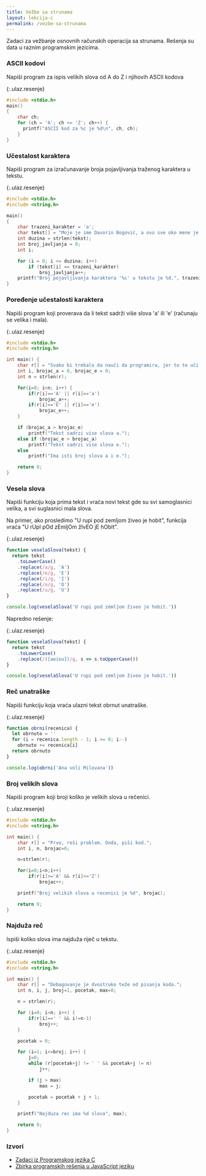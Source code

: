 ```yaml
---
title: Vežbe sa strunama
layout: lekcija-c
permalink: /vezbe-sa-strunama
---
```


Zadaci za vežbanje osnovnih računskih operacija sa strunama. Rešenja su data u raznim programskim jezicima.

### ASCII kodovi

Napiši program za ispis velikih slova od A do Z i njihovih ASCII kodova

{:.ulaz.resenje}
```c
#include <stdio.h>
main()
{
    char ch;
    for (ch = 'A'; ch <= 'Z'; ch++) {
      printf("ASCII kod za %c je %d\n", ch, ch);
    }
}
```

### Učestalost karaktera

Napiši program za izračunavanje broja pojavljivanja traženog karaktera u tekstu.

{:.ulaz.resenje}
```c
#include <stdio.h>
#include <string.h>

main()
{
    char trazeni_karakter = 'a';
    char tekst[] = "Moje je ime Davorin Bogović, a ovo sve oko mene je crno-bijeli svijet.";
    int duzina = strlen(tekst);
    int broj_javljanja = 0;
    int i;

    for (i = 0; i <= duzina; i++)
        if (tekst[i] == trazeni_karakter)
            broj_javljanja++;
    printf("Broj pojavljivanja karaktera '%c' u tekstu je %d.", trazeni_karakter, broj_javljanja);
}
```

### Poređenje učestalosti karaktera

Napiši program koji proverava da li tekst sadrži više slova 'a' ili 'e' (računaju se velika i mala).

{:.ulaz.resenje}
```c
#include <stdio.h>
#include <string.h>

int main() {
    char r[] = "Svako bi trebalo da nauči da programira, jer to te uči kako da misliš.";
    int i, brojac_a = 0, brojac_e = 0;
    int n = strlen(r);

    for(i=0; i<n; i++) {
        if(r[i]=='A' || r[i]=='a')
            brojac_a++;
        if(r[i]=='E' || r[i]=='e')
            brojac_e++;
    }

    if (brojac_a > brojac_e)
        printf("Tekst sadrzi vise slova a.");
    else if (brojac_e > brojac_a)
        printf("Tekst sadrzi vise slova e.");
    else
        printf("Ima isti broj slova a i e.");

    return 0;
}
```

### Vesela slova

Napiši funkciju koja prima tekst i vraća novi tekst gde su svi samoglasnici velika, a svi suglasnici mala slova.

Na primer, ako prosledimo "U rupi pod zemljom živeo je hobit", funkcija vraća "U rUpI pOd zEmljOm žIvEO jE hObIt".

{:.ulaz.resenje}
```js
function veselaSlova(tekst) {
  return tekst
    .toLowerCase()
    .replace(/a/g, 'A')
    .replace(/e/g, 'E')
    .replace(/i/g, 'I')
    .replace(/o/g, 'O')
    .replace(/u/g, 'U')
}

console.log(veselaSlova('U rupi pod zemljom živeo je hobit.'))
```

Napredno rešenje:

{:.ulaz.resenje}
```js
function veselaSlova(tekst) {
  return tekst
    .toLowerCase()
    .replace(/([aeiou])/g, s => s.toUpperCase())
}

console.log(veselaSlova('U rupi pod zemljom živeo je hobit.'))
```

### Reč unatraške

Napiši funkciju koja vraća ulazni tekst obrnut unatraške.

{:.ulaz.resenje}
```js
function obrni(recenica) {
  let obrnuto = ''
  for (i = recenica.length - 1; i >= 0; i--)
    obrnuto += recenica[i]
  return obrnuto
}

console.log(obrni('Ana voli Milovana'))
```

### Broj velikih slova

Napiši program koji broji koliko je velikih slova u rečenici.

{:.ulaz.resenje}
```c
#include <stdio.h>
#include <string.h>

int main() {
    char r[] = "Prvo, reši problem. Onda, piši kod.";
    int i, n, brojac=0;

    n=strlen(r);

    for(i=0;i<n;i++)
        if(r[i]>='A' && r[i]<='Z')
            brojac++;

    printf("Broj velikih slova u recenici je %d", brojac);

    return 0;
}
```

### Najduža reč

Ispiši koliko slova ima najduža riječ u tekstu.

{:.ulaz.resenje}
```c
#include <stdio.h>
#include <string.h>

int main() {
    char r[] = "Debagovanje je dvostruko teže od pisanja koda.";
    int n, i, j, broj=1, pocetak, max=0;

    n = strlen(r);

    for (i=0; i<n; i++) {
        if(r[i]==' ' && i!=n-1)
            broj++;
    }

    pocetak = 0;

    for (i=1; i<=broj; i++) {
        j=0;
        while (r[pocetak+j] != ' ' && pocetak+j != n)
            j++;

        if (j > max)
            max = j;

        pocetak = pocetak + j + 1;
    }

    printf("Najduza rec ima %d slova", max);

    return 0;
}
```

### Izvori

- [Zadaci iz Programskog jezika C](http://www.its.edu.rs/reseni-primeri-iz-programskog-jezika-c-3/)
- [Zbirka programskih rešenja u JavaScript jeziku](http://www.sabackagimnazija.edu.rs/files/materijali/webDizajn/Zbirka.htm)
